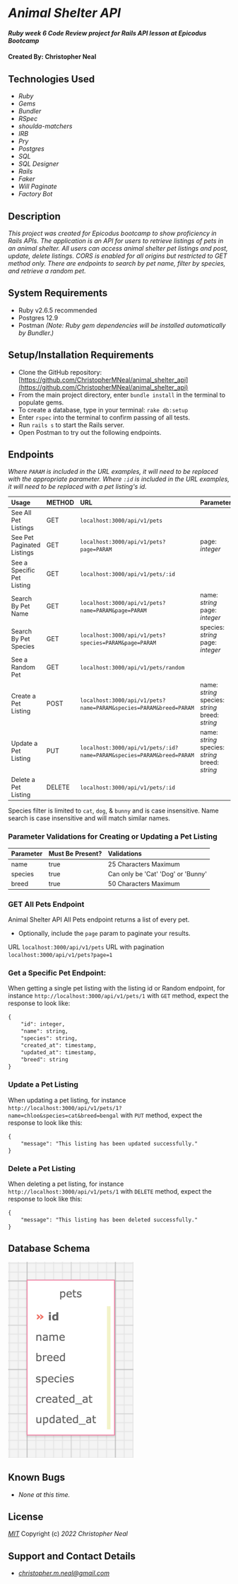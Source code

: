 # _Animal Shelter API_

#### _Ruby week 6 Code Review project for Rails API lesson at Epicodus Bootcamp_

#### Created By: **Christopher Neal**

## Technologies Used

- _Ruby_
- _Gems_
- _Bundler_
- _RSpec_
- _shoulda-matchers_
- _IRB_
- _Pry_
- _Postgres_
- _SQL_
- _SQL Designer_
- _Rails_
- _Faker_
- _Will Paginate_
- _Factory Bot_

## Description

_This project was created for Epicodus bootcamp to show proficiency in Rails APIs. The application is an API for users to retrieve listings of pets in an animal shelter._
_All users can access animal shelter pet listings and post, update, delete listings. CORS is enabled for all origins but restricted to GET method only. There are endpoints to search by pet name, filter by species, and retrieve a random pet._

## System Requirements

- Ruby v2.6.5 recommended
- Postgres 12.9
- Postman
  _(Note: Ruby gem dependencies will be installed automatically by Bundler.)_

## Setup/Installation Requirements

- Clone the GitHub repository: [https://github.com/ChristopherMNeal/animal_shelter_api](https://github.com/ChristopherMNeal/animal_shelter_api)
- From the main project directory, enter `bundle install` in the terminal to populate gems.
- To create a database, type in your terminal:
  `rake db:setup`
- Enter `rspec` into the terminal to confirm passing of all tests.
- Run `rails s` to start the Rails server.
- Open Postman to try out the following endpoints.

## Endpoints

_Where `PARAM` is included in the URL examples, it will need to be replaced with the appropriate parameter._
_Where `:id` is included in the URL examples, it will need to be replaced with a pet listing's id._

| Usage                      | METHOD | URL                                                                   | Parameters                                               |
| :------------------------- | :----- | :-------------------------------------------------------------------- | :------------------------------------------------------- |
| See All Pet Listings       | GET    | `localhost:3000/api/v1/pets`                                          |                                                          |
| See Pet Paginated Listings | GET    | `localhost:3000/api/v1/pets?page=PARAM`                               | page: _integer_                                          |
| See a Specific Pet Listing | GET    | `localhost:3000/api/v1/pets/:id`                                      |                                                          |
| Search By Pet Name         | GET    | `localhost:3000/api/v1/pets?name=PARAM&page=PARAM`                    | name: _string_ <br>page: _integer_                       |
| Search By Pet Species      | GET    | `localhost:3000/api/v1/pets?species=PARAM&page=PARAM`                 | species: _string_ <br>page: _integer_                    |
| See a Random Pet           | GET    | `localhost:3000/api/v1/pets/random`                                   |                                                          |
| Create a Pet Listing       | POST   | `localhost:3000/api/v1/pets?name=PARAM&species=PARAM&breed=PARAM`     | name: _string_ <br>species: _string_ <br>breed: _string_ |
| Update a Pet Listing       | PUT    | `localhost:3000/api/v1/pets/:id?name=PARAM&species=PARAM&breed=PARAM` | name: _string_ <br>species: _string_ <br>breed: _string_ |
| Delete a Pet Listing       | DELETE | `localhost:3000/api/v1/pets/:id`                                      |                                                          |

Species filter is limited to `cat`, `dog`, & `bunny` and is case insensitive.
Name search is case insensitive and will match similar names.

### Parameter Validations for Creating or Updating a Pet Listing

| Parameter | Must Be Present? | Validations                        |
| :-------- | :--------------- | :--------------------------------- |
| name      | true             | 25 Characters Maximum              |
| species   | true             | Can only be 'Cat' 'Dog' or 'Bunny' |
| breed     | true             | 50 Characters Maximum              |

### GET All Pets Endpoint

Animal Shelter API All Pets endpoint returns a list of every pet.

- Optionally, include the `page` param to paginate your results.

URL
`localhost:3000/api/v1/pets`
URL with pagination
`localhost:3000/api/v1/pets?page=1`

### Get a Specific Pet Endpoint:

When getting a single pet listing with the listing id or Random endpoint, for instance `http://localhost:3000/api/v1/pets/1` with `GET` method, expect the response to look like:

```
{
    "id": integer,
    "name": string,
    "species": string,
    "created_at": timestamp,
    "updated_at": timestamp,
    "breed": string
}
```

### Update a Pet Listing

When updating a pet listing, for instance `http://localhost:3000/api/v1/pets/1?name=chloe&species=cat&breed=bengal` with `PUT` method, expect the response to look like this:

```
{
    "message": "This listing has been updated successfully."
}
```

### Delete a Pet Listing

When deleting a pet listing, for instance `http://localhost:3000/api/v1/pets/1` with `DELETE` method, expect the response to look like this:

```
{
    "message": "This listing has been deleted successfully."
}
```

## Database Schema

![image_of_database_schema](./public/animal_shelter_api_db_schema.png)

## Known Bugs

- _None at this time._

## License

_[MIT](https://opensource.org/licenses/MIT)_
Copyright (c) _2022_ _Christopher Neal_

## Support and Contact Details

- _[christopher.m.neal@gmail.com](mailto:christopher.m.neal@gmail.com)_
